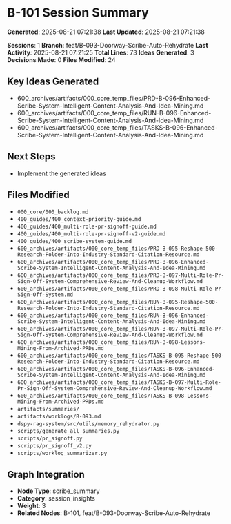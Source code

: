 <!-- CONTEXT_REFERENCE: 400_guides/400_context-priority-guide.md -->
<!-- MODULE_REFERENCE: scripts/worklog_summarizer.py -->
<!-- MEMORY_CONTEXT: HIGH - Scribe session insights and decisions -->
<!-- DATABASE_SYNC: REQUIRED -->
<!-- DSPY_ROLE: planner -->
<!-- DSPY_AUTHORITY: scribe_session_insights -->
<!-- DSPY_FILES: artifacts/worklogs/B-101.md, artifacts/summaries/B-101-summary.md -->
<!-- DSPY_CONTEXT: AI-generated summary of Scribe brainstorming session with actionable insights -->
<!-- DSPY_VALIDATION: session_analysis, decision_tracking, implementation_progress -->
<!-- DSPY_RESPONSIBILITIES: context_capture, insight_extraction, progress_tracking -->
<!-- GRAPH_NODE_TYPE: scribe_summary -->
<!-- GRAPH_CATEGORY: session_insights -->
<!-- GRAPH_WEIGHT: 3 -->
<!-- CREATED_AT: 2025-08-21T07:21:38.445608 -->
<!-- UPDATED_AT: 2025-08-21T07:21:38.445616 -->
<!-- SESSION_COUNT: 1 -->
<!-- IDEAS_COUNT: 3 -->
<!-- DECISIONS_COUNT: 0 -->
<!-- BRANCH: feat/B-093-Doorway-Scribe-Auto-Rehydrate -->
<!-- LAST_ACTIVITY: 2025-08-21 07:21:25 -->

# B-101 Session Summary

**Generated**: 2025-08-21 07:21:38
**Last Updated**: 2025-08-21 07:21:38

**Sessions**: 1
**Branch**: feat/B-093-Doorway-Scribe-Auto-Rehydrate
**Last Activity**: 2025-08-21 07:21:25
**Total Lines**: 73
**Ideas Generated**: 3
**Decisions Made**: 0
**Files Modified**: 24

## Key Ideas Generated
- 600_archives/artifacts/000_core_temp_files/PRD-B-096-Enhanced-Scribe-System-Intelligent-Content-Analysis-And-Idea-Mining.md
- 600_archives/artifacts/000_core_temp_files/RUN-B-096-Enhanced-Scribe-System-Intelligent-Content-Analysis-And-Idea-Mining.md
- 600_archives/artifacts/000_core_temp_files/TASKS-B-096-Enhanced-Scribe-System-Intelligent-Content-Analysis-And-Idea-Mining.md

## Next Steps
- Implement the generated ideas

## Files Modified
- `000_core/000_backlog.md`
- `400_guides/400_context-priority-guide.md`
- `400_guides/400_multi-role-pr-signoff-guide.md`
- `400_guides/400_multi-role-pr-signoff-v2-guide.md`
- `400_guides/400_scribe-system-guide.md`
- `600_archives/artifacts/000_core_temp_files/PRD-B-095-Reshape-500-Research-Folder-Into-Industry-Standard-Citation-Resource.md`
- `600_archives/artifacts/000_core_temp_files/PRD-B-096-Enhanced-Scribe-System-Intelligent-Content-Analysis-And-Idea-Mining.md`
- `600_archives/artifacts/000_core_temp_files/PRD-B-097-Multi-Role-Pr-Sign-Off-System-Comprehensive-Review-And-Cleanup-Workflow.md`
- `600_archives/artifacts/000_core_temp_files/PRD-B-098-Multi-Role-Pr-Sign-Off-System.md`
- `600_archives/artifacts/000_core_temp_files/RUN-B-095-Reshape-500-Research-Folder-Into-Industry-Standard-Citation-Resource.md`
- `600_archives/artifacts/000_core_temp_files/RUN-B-096-Enhanced-Scribe-System-Intelligent-Content-Analysis-And-Idea-Mining.md`
- `600_archives/artifacts/000_core_temp_files/RUN-B-097-Multi-Role-Pr-Sign-Off-System-Comprehensive-Review-And-Cleanup-Workflow.md`
- `600_archives/artifacts/000_core_temp_files/RUN-B-098-Lessons-Mining-From-Archived-PRDs.md`
- `600_archives/artifacts/000_core_temp_files/TASKS-B-095-Reshape-500-Research-Folder-Into-Industry-Standard-Citation-Resource.md`
- `600_archives/artifacts/000_core_temp_files/TASKS-B-096-Enhanced-Scribe-System-Intelligent-Content-Analysis-And-Idea-Mining.md`
- `600_archives/artifacts/000_core_temp_files/TASKS-B-097-Multi-Role-Pr-Sign-Off-System-Comprehensive-Review-And-Cleanup-Workflow.md`
- `600_archives/artifacts/000_core_temp_files/TASKS-B-098-Lessons-Mining-From-Archived-PRDs.md`
- `artifacts/summaries/`
- `artifacts/worklogs/B-093.md`
- `dspy-rag-system/src/utils/memory_rehydrator.py`
- `scripts/generate_all_summaries.py`
- `scripts/pr_signoff.py`
- `scripts/pr_signoff_v2.py`
- `scripts/worklog_summarizer.py`

## Graph Integration
- **Node Type**: scribe_summary
- **Category**: session_insights
- **Weight**: 3
- **Related Nodes**: B-101, feat/B-093-Doorway-Scribe-Auto-Rehydrate

